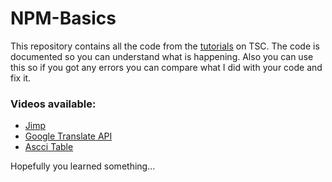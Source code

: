 # NPM-Basics

This repository contains all the code from the [tutorials](https://www.youtube.com/playlist?list=PLdnyVeMcpY79iXdX1soHasw3VHCUbQFxw) on TSC.
The code is documented so you can understand what is happening.
Also you can use this so if you got any errors you can compare what I did with your code and fix it.

### Videos available:
* [Jimp](https://youtu.be/ciS5EPjKIXg)
* [Google Translate API](https://youtu.be/zFwJUcuxK9Y)
* [Ascci Table](https://youtu.be/5JQL9F4L3Wk)

Hopefully you learned something...